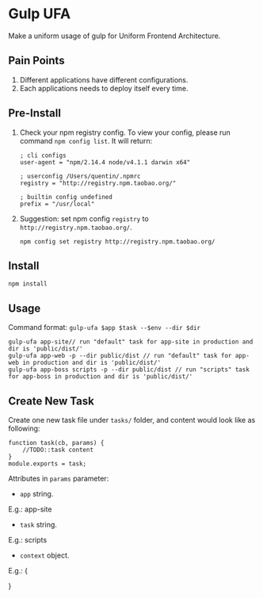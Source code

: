 # Gulp UFA

Make a uniform usage of gulp for Uniform Frontend Architecture.

## Pain Points
 1. Different applications have different configurations.
 1. Each applications needs to deploy itself every time.

## Pre-Install

 1. Check your npm registry config. To view your config, please run command ```npm config list```. It will return:
    ```
    ; cli configs
    user-agent = "npm/2.14.4 node/v4.1.1 darwin x64"

    ; userconfig /Users/quentin/.npmrc
    registry = "http://registry.npm.taobao.org/"

    ; builtin config undefined
    prefix = "/usr/local"
    ```

 1. Suggestion: set npm config `registry` to `http://registry.npm.taobao.org/`.

    ```
    npm config set registry http://registry.npm.taobao.org/
    ```


## Install

`npm install`

## Usage

Command format: `gulp-ufa $app $task --$env --dir $dir`

```
gulp-ufa app-site// run "default" task for app-site in production and dir is 'public/dist/'
gulp-ufa app-web -p --dir public/dist // run "default" task for app-web in production and dir is 'public/dist/'
gulp-ufa app-boss scripts -p --dir public/dist // run "scripts" task for app-boss in production and dir is 'public/dist/'
```

## Create New Task

Create one new task file under `tasks/` folder, and content would look like as following:

```
function task(cb, params) {
    //TODO::task content
}
module.exports = task;
```

Attributes in `params` parameter:

 - `app` string.

 E.g.: app-site

 - `task` string.

 E.g.: scripts

 - `context` object.

 E.g.: {


 }
